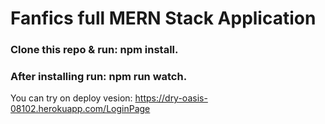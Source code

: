 # Fanfics full MERN Stack Application
### Clone this repo & run: **npm install**.
### After installing run: **npm run watch**.
You can try on deploy vesion: https://dry-oasis-08102.herokuapp.com/LoginPage
